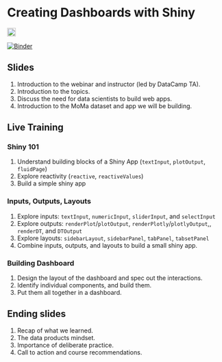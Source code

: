 # Creating Dashboards with Shiny

<p><a href="https://rstudio.cloud/project/1402758"><img src="https://rstudio.cloud/94539adfa2edf8d33c806f481bae6b36.svg" alt="RStudio Cloud" height="20"></a></p>

[![Binder](https://mybinder.org/badge_logo.svg)](https://mybinder.org/v2/gh/ramnathv/live-webinar-shiny/master?urlpath=rstudio)


## Slides

1. Introduction to the webinar and instructor (led by DataCamp TA).
2. Introduction to the topics.
3. Discuss the need for data scientists to build web apps.
4. Introduction to the MoMa dataset and app we will be building.

## Live Training

### Shiny 101

1. Understand building blocks of a Shiny App (`textInput`, `plotOutput`, `fluidPage`)
2. Explore reactivity (`reactive`, `reactiveValues`)
3. Build a simple shiny app

### Inputs, Outputs, Layouts

1. Explore inputs: `textInput`, `numericInput`, `sliderInput`, and `selectInput`
2. Explore outputs:  `renderPlot`/`plotOutput`, `renderPlotly`/`plotlyOutput`,, `renderDT`,  and `DTOutput`
3. Explore layouts: `sidebarLayout`, `sidebarPanel`, `tabPanel`, `tabsetPanel`
4. Combine inputs, outputs, and layouts to build a small shiny app.


### Building Dashboard

1. Design the layout of the dashboard and spec out the interactions.
2. Identify individual components, and build them.
3. Put them all together in a dashboard.

## Ending slides

1. Recap of what we learned.
2. The data products mindset.
3. Importance of deliberate practice.
4. Call to action and course recommendations.


